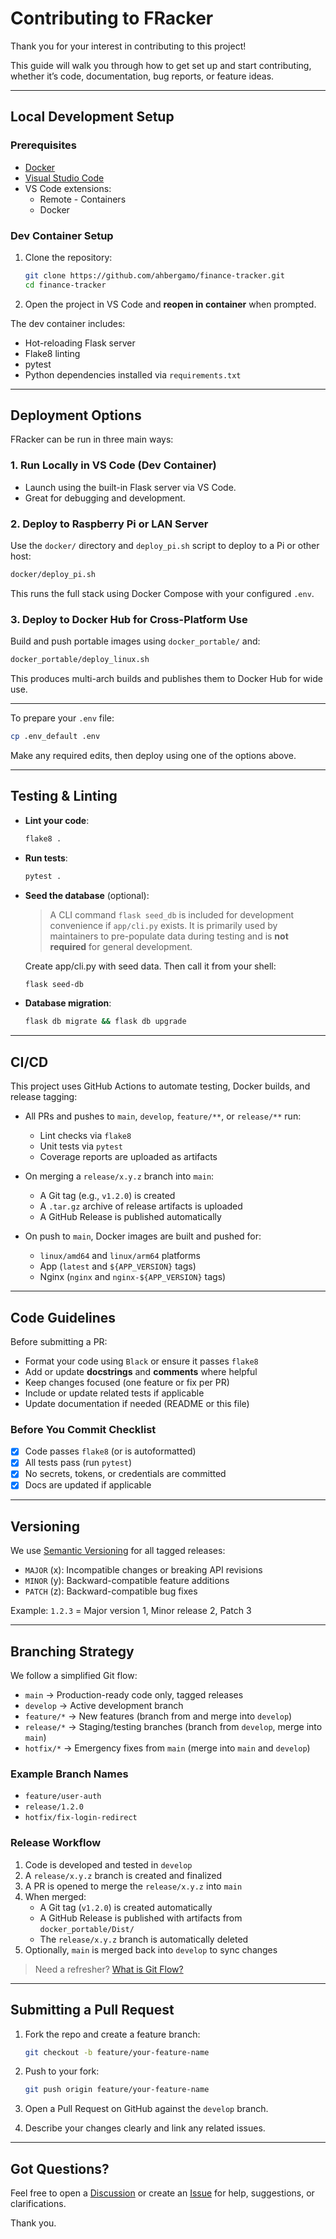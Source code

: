 # Contributing to FRacker

Thank you for your interest in contributing to this project!

This guide will walk you through how to get set up and start contributing, whether it’s code, documentation, bug reports, or feature ideas.

---

## Local Development Setup

### Prerequisites

- [Docker](https://www.docker.com/)
- [Visual Studio Code](https://code.visualstudio.com/)
- VS Code extensions:
  - Remote - Containers
  - Docker

### Dev Container Setup

1. Clone the repository:

   ```bash
   git clone https://github.com/ahbergamo/finance-tracker.git
   cd finance-tracker
   ```

2. Open the project in VS Code and **reopen in container** when prompted.

The dev container includes:

- Hot-reloading Flask server
- Flake8 linting
- pytest
- Python dependencies installed via `requirements.txt`

---

## Deployment Options

FRacker can be run in three main ways:

### 1. Run Locally in VS Code (Dev Container)
- Launch using the built-in Flask server via VS Code.
- Great for debugging and development.

### 2. Deploy to Raspberry Pi or LAN Server
Use the `docker/` directory and `deploy_pi.sh` script to deploy to a Pi or other host:

```bash
docker/deploy_pi.sh
```

This runs the full stack using Docker Compose with your configured `.env`.

### 3. Deploy to Docker Hub for Cross-Platform Use
Build and push portable images using `docker_portable/` and:

```bash
docker_portable/deploy_linux.sh
```

This produces multi-arch builds and publishes them to Docker Hub for wide use.

---

To prepare your `.env` file:

```bash
cp .env_default .env
```

Make any required edits, then deploy using one of the options above.

---

## Testing & Linting

- **Lint your code**:

  ```bash
  flake8 .
  ```

- **Run tests**:

  ```bash
  pytest .
  ```

- **Seed the database** (optional):

  > A CLI command `flask seed_db` is included for development convenience if `app/cli.py` exists. It is primarily used by maintainers to pre-populate data during testing and is **not required** for general development.


  Create app/cli.py with seed data. Then call it from your shell:
  ```bash
  flask seed-db
  ````

- **Database migration**:

  ```bash
  flask db migrate && flask db upgrade
  ```

---

## CI/CD

This project uses GitHub Actions to automate testing, Docker builds, and release tagging:

- All PRs and pushes to `main`, `develop`, `feature/**`, or `release/**` run:

  - Lint checks via `flake8`
  - Unit tests via `pytest`
  - Coverage reports are uploaded as artifacts

- On merging a `release/x.y.z` branch into `main`:

  - A Git tag (e.g., `v1.2.0`) is created
  - A `.tar.gz` archive of release artifacts is uploaded
  - A GitHub Release is published automatically

- On push to `main`, Docker images are built and pushed for:

  - `linux/amd64` and `linux/arm64` platforms
  - App (`latest` and `${APP_VERSION}` tags)
  - Nginx (`nginx` and `nginx-${APP_VERSION}` tags)

---

## Code Guidelines

Before submitting a PR:

- Format your code using `Black` or ensure it passes `flake8`
- Add or update **docstrings** and **comments** where helpful
- Keep changes focused (one feature or fix per PR)
- Include or update related tests if applicable
- Update documentation if needed (README or this file)

### Before You Commit Checklist

- [x] Code passes `flake8` (or is autoformatted)
- [x] All tests pass (run `pytest`)
- [x] No secrets, tokens, or credentials are committed
- [x] Docs are updated if applicable

---

## Versioning

We use [Semantic Versioning](https://semver.org/) for all tagged releases:

- `MAJOR` (x): Incompatible changes or breaking API revisions
- `MINOR` (y): Backward-compatible feature additions
- `PATCH` (z): Backward-compatible bug fixes

Example: `1.2.3` = Major version 1, Minor release 2, Patch 3

---

## Branching Strategy

We follow a simplified Git flow:

- `main` → Production-ready code only, tagged releases
- `develop` → Active development branch
- `feature/*` → New features (branch from and merge into `develop`)
- `release/*` → Staging/testing branches (branch from `develop`, merge into `main`)
- `hotfix/*` → Emergency fixes from `main` (merge into `main` and `develop`)

### Example Branch Names

- `feature/user-auth`
- `release/1.2.0`
- `hotfix/fix-login-redirect`

### Release Workflow

1. Code is developed and tested in `develop`
2. A `release/x.y.z` branch is created and finalized
3. A PR is opened to merge the `release/x.y.z` into `main`
4. When merged:
   - A Git tag (`v1.2.0`) is created automatically
   - A GitHub Release is published with artifacts from `docker_portable/Dist/`
   - The `release/x.y.z` branch is automatically deleted
5. Optionally, `main` is merged back into `develop` to sync changes

> Need a refresher? [What is Git Flow?](https://nvie.com/posts/a-successful-git-branching-model/)

---

## Submitting a Pull Request

1. Fork the repo and create a feature branch:

   ```bash
   git checkout -b feature/your-feature-name
   ```

2. Push to your fork:

   ```bash
   git push origin feature/your-feature-name
   ```

3. Open a Pull Request on GitHub against the `develop` branch.

4. Describe your changes clearly and link any related issues.

---

## Got Questions?

Feel free to open a [Discussion](https://github.com/ahbergamo/finance-tracker/discussions) or create an [Issue](https://github.com/ahbergamo/finance_tracker/issues) for help, suggestions, or clarifications.

Thank you.